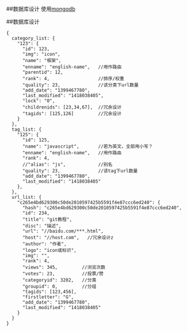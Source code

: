 ##数据库设计
使用[mongodb](https://github.com/LearnBoost/mongoose)

##数据库设计

    {
      category_list: {
        "123": {
          "id": 123,
          "img": "icon",
          "name": "框架",
          "enname": "english-name",   //用作路由
          "parentid": 12,
          "rank": 4,                  //排序/权重
          "quality": 23,              //该分类下url数量
          "add_date": "1399467780",
          "last_modified": "1418038405",
          "lock": "0",
          "childrenids": [23,34,67],  //冗余设计
          "tagids": [125,126]         //冗余设计
        }
      },
      tag_list: {
        "125": {
          "id": 125,
          "name": "javascript",       //若为英文，全部用小写？
          "enname": "english-name",   //用作路由
          "rank": 4,
          //"alias": "js",            //别名
          "quality": 23,              //该tag下url数量
          "add_date": "1399467780",
          "last_modified": "1418038405"
        },
      },
      url_list: {
        "c265e4bd629300c50de2010597425b5591f4e87ccc6ed240": {
          "hash": "c265e4bd629300c50de2010597425b5591f4e87ccc6ed240",
          "id": 234,
          "title": "git教程",
          "disc": "描述",
          "url": "//baidu.com/***.html",
          "host": "//host.com",   //冗余设计z
          "author": "作者",
          "logo": "icon或标识",
          "img": "",
          "rank": 4,
          "views": 345,         //浏览次数
          "votes": 23,          //投票/赞
          "categoryid": 3202,   //分类
          "groupid": 0,         //分组
          "tagids": [123,456],
          "firstletter": "G",
          "add_date": "1399467780",
          "last_modified": "1418038405"
        }
      }
    }

